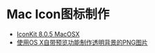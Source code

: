 # Mac Icon图标制作
* [IconKit 8.0.5 MacOSX](http://www.0daydown.com/10/404622.html)
* [使用OS X自带预览功能制作透明背景的PNG图片](https://www.macx.cn/thread-2093768-1-1.html)